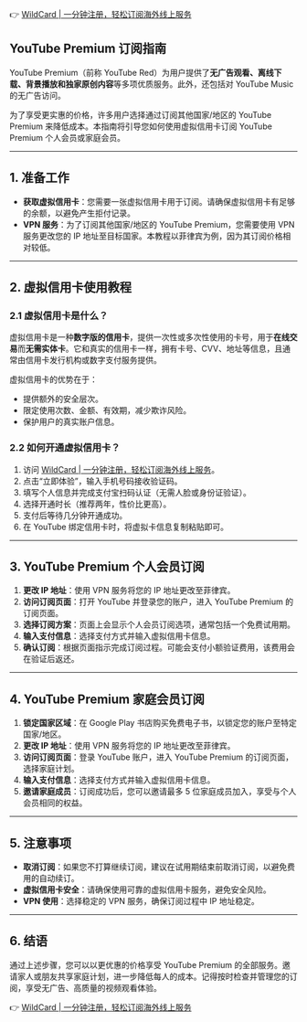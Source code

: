 👉 [WildCard | 一分钟注册，轻松订阅海外线上服务](https://bit.ly/bewildcard)

## YouTube Premium 订阅指南

YouTube Premium（前称 YouTube Red）为用户提供了**无广告观看、离线下载、背景播放和独家原创内容**等多项优质服务。此外，还包括对 YouTube Music 的无广告访问。

为了享受更实惠的价格，许多用户选择通过订阅其他国家/地区的 YouTube Premium 来降低成本。本指南将引导您如何使用虚拟信用卡订阅 YouTube Premium 个人会员或家庭会员。

---

## 1. 准备工作

- **获取虚拟信用卡**：您需要一张虚拟信用卡用于订阅。请确保虚拟信用卡有足够的余额，以避免产生拒付记录。
- **VPN 服务**：为了订阅其他国家/地区的 YouTube Premium，您需要使用 VPN 服务更改您的 IP 地址至目标国家。本教程以菲律宾为例，因为其订阅价格相对较低。

---

## 2. 虚拟信用卡使用教程

### 2.1 虚拟信用卡是什么？

虚拟信用卡是一种**数字版的信用卡**，提供一次性或多次性使用的卡号，用于**在线交易**而**无需实体卡**。它和真实的信用卡一样，拥有卡号、CVV、地址等信息，且通常由信用卡发行机构或数字支付服务提供。

虚拟信用卡的优势在于：
- 提供额外的安全层次。
- 限定使用次数、金额、有效期，减少欺诈风险。
- 保护用户的真实账户信息。

### 2.2 如何开通虚拟信用卡？

1. 访问 [WildCard | 一分钟注册，轻松订阅海外线上服务](https://bit.ly/bewildcard)。
2. 点击“立即体验”，输入手机号码接收验证码。
3. 填写个人信息并完成支付宝扫码认证（无需人脸或身份证验证）。
4. 选择开通时长（推荐两年，性价比更高）。
5. 支付后等待几分钟开通成功。
6. 在 YouTube 绑定信用卡时，将虚拟卡信息复制粘贴即可。

---

## 3. YouTube Premium 个人会员订阅

1. **更改 IP 地址**：使用 VPN 服务将您的 IP 地址更改至菲律宾。
2. **访问订阅页面**：打开 YouTube 并登录您的账户，进入 YouTube Premium 的订阅页面。
3. **选择订阅方案**：页面上会显示个人会员订阅选项，通常包括一个免费试用期。
4. **输入支付信息**：选择支付方式并输入虚拟信用卡信息。
5. **确认订阅**：根据页面指示完成订阅过程。可能会支付小额验证费用，该费用会在验证后返还。

---

## 4. YouTube Premium 家庭会员订阅

1. **锁定国家区域**：在 Google Play 书店购买免费电子书，以锁定您的账户至特定国家/地区。
2. **更改 IP 地址**：使用 VPN 服务将您的 IP 地址更改至菲律宾。
3. **访问订阅页面**：登录 YouTube 账户，进入 YouTube Premium 的订阅页面，选择家庭计划。
4. **输入支付信息**：选择支付方式并输入虚拟信用卡信息。
5. **邀请家庭成员**：订阅成功后，您可以邀请最多 5 位家庭成员加入，享受与个人会员相同的权益。

---

## 5. 注意事项

- **取消订阅**：如果您不打算继续订阅，建议在试用期结束前取消订阅，以避免费用的自动续订。
- **虚拟信用卡安全**：请确保使用可靠的虚拟信用卡服务，避免安全风险。
- **VPN 使用**：选择稳定的 VPN 服务，确保订阅过程中 IP 地址稳定。

---

## 6. 结语

通过上述步骤，您可以以更优惠的价格享受 YouTube Premium 的全部服务。邀请家人或朋友共享家庭计划，进一步降低每人的成本。记得按时检查并管理您的订阅，享受无广告、高质量的视频观看体验。

👉 [WildCard | 一分钟注册，轻松订阅海外线上服务](https://bit.ly/bewildcard)